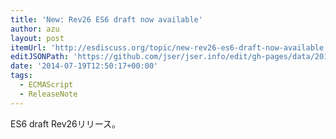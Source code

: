 ```yaml
---
title: 'New: Rev26 ES6 draft now available'
author: azu
layout: post
itemUrl: 'http://esdiscuss.org/topic/new-rev26-es6-draft-now-available'
editJSONPath: 'https://github.com/jser/jser.info/edit/gh-pages/data/2014/07/index.json'
date: '2014-07-19T12:50:17+00:00'
tags:
  - ECMAScript
  - ReleaseNote
---
```

ES6 draft Rev26リリース。

